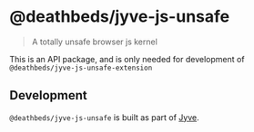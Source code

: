 
# @deathbeds/jyve-js-unsafe
> A totally unsafe browser js kernel

This is an API package, and is only needed for development of `@deathbeds/jyve-js-unsafe-extension`

## Development
`@deathbeds/jyve-js-unsafe` is built as part of [Jyve](https://github.com/deathbeds/jyve).